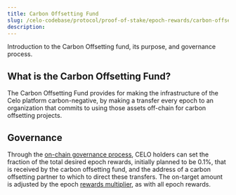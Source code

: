 ```yaml
---
title: Carbon Offsetting Fund
slug: /celo-codebase/protocol/proof-of-stake/epoch-rewards/carbon-offsetting-fund
description: 
---
```


Introduction to the Carbon Offsetting fund, its purpose, and governance process.

## What is the Carbon Offsetting Fund?

The Carbon Offsetting Fund provides for making the infrastructure of the Celo platform carbon-negative, by making a transfer every epoch to an organization that commits to using those assets off-chain for carbon offsetting projects.

## Governance

Through the [on-chain governance process](/celo-codebase/protocol/governance.md), CELO holders can set the fraction of the total desired epoch rewards, initially planned to be 0.1%, that is received by the carbon offsetting fund, and the address of a carbon offsetting partner to which to direct these transfers. The on-target amount is adjusted by the epoch [rewards multiplier](/celo-codebase/protocol/proof-of-stake/epoch-rewards.md), as with all epoch rewards.
